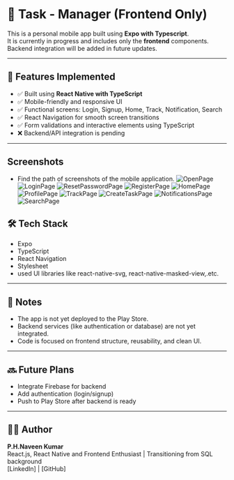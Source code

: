 # 📱 Task - Manager (Frontend Only)

This is a personal mobile app built using **Expo with Typescript**.  
It is currently in progress and includes only the **frontend** components. Backend integration will be added in future updates.

---

## 🚀 Features Implemented

- ✅ Built using **React Native with TypeScript**
- ✅ Mobile-friendly and responsive UI
- ✅ Functional screens: Login, Signup, Home, Track, Notification, Search
- ✅ React Navigation for smooth screen transitions
- ✅ Form validations and interactive elements using TypeScript
- ❌ Backend/API integration is pending

---
##  Screenshots
- Find the path of screenshots of the mobile application.
![OpenPage](ScreenShots/OpenScreen.png)
![LoginPage](ScreenShots/LoginScreen.png)
![ResetPasswordPage](ScreenShots/PasswordResetScreen.png)
![RegisterPage](Screenshots/RegisterScreen.png)
![HomePage](Screenshots/HomeScreen.png)
![ProfilePage](Screenshots/ProfileScreen.png)
![TrackPage](Screenshots/TrackScreen.png)
![CreateTaskPage](Screenshots/CreateTaskScreen.png)
![NotificationsPage](Screenshots/NotificationScreen.png)
![SearchPage](Screenshots/SearchScreen.png)


## 🛠️ Tech Stack

- Expo
- TypeScript
- React Navigation
- Stylesheet 
- used UI libraries like react-native-svg, react-native-masked-view,.etc.

---

## 📝 Notes

- The app is not yet deployed to the Play Store.
- Backend services (like authentication or database) are not yet integrated.
- Code is focused on frontend structure, reusability, and clean UI.

---

## 🔜 Future Plans

- Integrate Firebase for backend
- Add authentication (login/signup)
- Push to Play Store after backend is ready

---

## 👨‍💻 Author

**P.H.Naveen Kumar**  
React.js, React Native and Frontend Enthusiast | Transitioning from SQL background  
[LinkedIn] | [GitHub]
